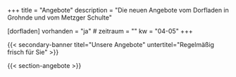 +++
title       = "Angebote"
description = "Die neuen Angebote vom Dorfladen in Grohnde und vom Metzger Schulte"

[dorfladen]
    vorhanden  = "ja"
    # zeitraum   = ""
    kw         = "04-05"
+++

{{< secondary-banner titel="Unsere Angebote" untertitel="Regelmäßig frisch für Sie" >}}

{{< section-angebote >}}
